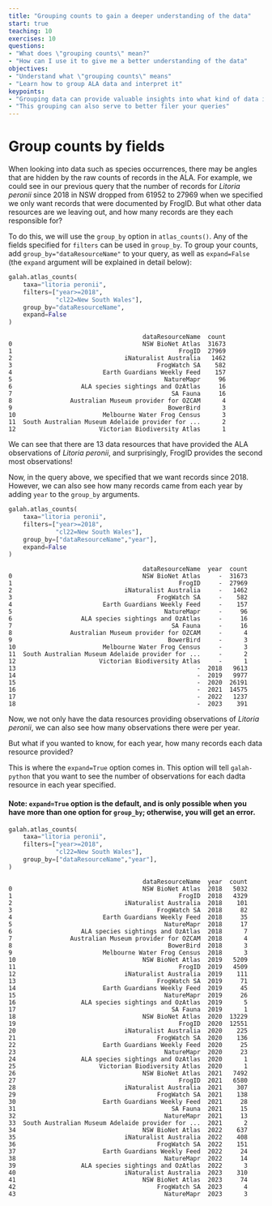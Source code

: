 ```yaml
---
title: "Grouping counts to gain a deeper understanding of the data"
start: true
teaching: 10
exercises: 10
questions:
- "What does \"grouping counts\" mean?"
- "How can I use it to give me a better understanding of the data"
objectives:
- "Understand what \"grouping counts\" means"
- "Learn how to group ALA data and interpret it"
keypoints:
- "Grouping data can provide valuable insights into what kind of data is avilable on the ALA"
- "This grouping can also serve to better filer your queries"
---
```


# Group counts by fields

When looking into data such as species occurrences, there may be angles that are hidden by the raw counts of records in the ALA.  For example, we could see in our previous query that the number of records for *Litoria peronii* since 2018 in NSW dropped from 61952 to 27969 when we specified we only want records that were documented by FrogID.  But what other data resources are we leaving out, and how many records are they each responsible for?

To do this, we will use the `group_by` option in `atlas_counts()`.  Any of the fields specified for `filters` can be used in `group_by`.  To group your counts, add `group_by="dataResourceName"` to your query, as well as `expand=False` (the `expand` argument will be explained in detail below):

```python
galah.atlas_counts(
    taxa="litoria peronii",
    filters=["year>=2018",
             "cl22=New South Wales"],
    group_by="dataResourceName",
    expand=False
)
```
```output
                                     dataResourceName  count
0                                    NSW BioNet Atlas  31673
1                                              FrogID  27969
2                               iNaturalist Australia   1462
3                                        FrogWatch SA    582
4                         Earth Guardians Weekly Feed    157
5                                          NatureMapr     96
6                   ALA species sightings and OzAtlas     16
7                                            SA Fauna     16
8                Australian Museum provider for OZCAM      4
9                                           BowerBird      3
10                        Melbourne Water Frog Census      3
11  South Australian Museum Adelaide provider for ...      2
12                       Victorian Biodiversity Atlas      1
```

We can see that there are 13 data resources that have provided the ALA observations of *Litoria peronii*, and surprisingly, FrogID provides the second most observations!

Now, in the query above, we specified that we want records since 2018.  However, we can also see how many records came from each year by adding `year` to the `group_by` arguments.

```python
galah.atlas_counts(
    taxa="litoria peronii",
    filters=["year>=2018",
             "cl22=New South Wales"],
    group_by=["dataResourceName","year"],
    expand=False
)
```
```output
                                     dataResourceName  year  count
0                                    NSW BioNet Atlas     -  31673
1                                              FrogID     -  27969
2                               iNaturalist Australia     -   1462
3                                        FrogWatch SA     -    582
4                         Earth Guardians Weekly Feed     -    157
5                                          NatureMapr     -     96
6                   ALA species sightings and OzAtlas     -     16
7                                            SA Fauna     -     16
8                Australian Museum provider for OZCAM     -      4
9                                           BowerBird     -      3
10                        Melbourne Water Frog Census     -      3
11  South Australian Museum Adelaide provider for ...     -      2
12                       Victorian Biodiversity Atlas     -      1
13                                                  -  2018   9613
14                                                  -  2019   9977
15                                                  -  2020  26191
16                                                  -  2021  14575
17                                                  -  2022   1237
18                                                  -  2023    391
```

Now, we not only have the data resources providing observations of *Litoria peronii*, we can also see how many observations there were per year.

But what if you wanted to know, for each year, how many records each data resource provided?  

This is where the `expand=True` option comes in.  This option will tell `galah-python` that you want to see the number of observations for each dadta resource in each year specified.

#### Note: `expand=True` option is the default, and is only possible when you have more than one option for `group_by`; otherwise, you will get an error.

```python
galah.atlas_counts(
    taxa="litoria peronii",
    filters=["year>=2018",
             "cl22=New South Wales"],
    group_by=["dataResourceName","year"],
)
```
```output
                                     dataResourceName  year  count
0                                    NSW BioNet Atlas  2018   5032
1                                              FrogID  2018   4329
2                               iNaturalist Australia  2018    101
3                                        FrogWatch SA  2018     82
4                         Earth Guardians Weekly Feed  2018     35
5                                          NatureMapr  2018     17
6                   ALA species sightings and OzAtlas  2018      7
7                Australian Museum provider for OZCAM  2018      4
8                                           BowerBird  2018      3
9                         Melbourne Water Frog Census  2018      3
10                                   NSW BioNet Atlas  2019   5209
11                                             FrogID  2019   4509
12                              iNaturalist Australia  2019    111
13                                       FrogWatch SA  2019     71
14                        Earth Guardians Weekly Feed  2019     45
15                                         NatureMapr  2019     26
16                  ALA species sightings and OzAtlas  2019      5
17                                           SA Fauna  2019      1
18                                   NSW BioNet Atlas  2020  13229
19                                             FrogID  2020  12551
20                              iNaturalist Australia  2020    225
21                                       FrogWatch SA  2020    136
22                        Earth Guardians Weekly Feed  2020     25
23                                         NatureMapr  2020     23
24                  ALA species sightings and OzAtlas  2020      1
25                       Victorian Biodiversity Atlas  2020      1
26                                   NSW BioNet Atlas  2021   7492
27                                             FrogID  2021   6580
28                              iNaturalist Australia  2021    307
29                                       FrogWatch SA  2021    138
30                        Earth Guardians Weekly Feed  2021     28
31                                           SA Fauna  2021     15
32                                         NatureMapr  2021     13
33  South Australian Museum Adelaide provider for ...  2021      2
34                                   NSW BioNet Atlas  2022    637
35                              iNaturalist Australia  2022    408
36                                       FrogWatch SA  2022    151
37                        Earth Guardians Weekly Feed  2022     24
38                                         NatureMapr  2022     14
39                  ALA species sightings and OzAtlas  2022      3
40                              iNaturalist Australia  2023    310
41                                   NSW BioNet Atlas  2023     74
42                                       FrogWatch SA  2023      4
43                                         NatureMapr  2023      3
```